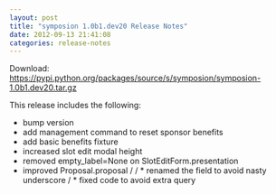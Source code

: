 ```yaml
---
layout: post
title: "symposion 1.0b1.dev20 Release Notes"
date: 2012-09-13 21:41:08
categories: release-notes
---
```


Download: <https://pypi.python.org/packages/source/s/symposion/symposion-1.0b1.dev20.tar.gz>

This release includes the following:

* bump version
* add management command to reset sponsor benefits
* add basic benefits fixture
* increased slot edit modal height
* removed empty_label=None on SlotEditForm.presentation
* improved Proposal.proposal /  /  * renamed the field to avoid nasty underscore /  * fixed code to avoid extra query
